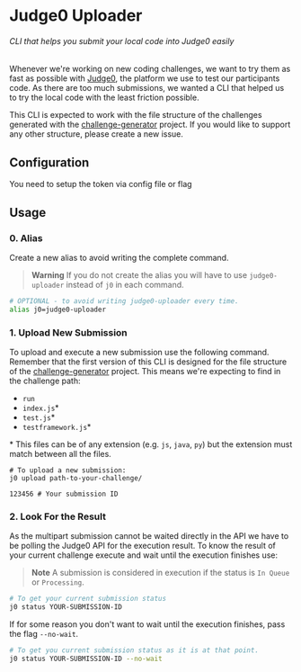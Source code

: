 # Judge0 Uploader

###### _CLI that helps you submit your local code into Judge0 easily_

Whenever we're working on new coding challenges, we want to try them as fast as possible with [Judge0](https://github.com/judge0/judge0), the platform we use to test our participants code.
As there are too much submissions, we wanted a CLI that helped us to try the local code with the least friction possible.

This CLI is expected to work with the file structure of the challenges generated with the [challenge-generator](https://github.com/roeeyn/challenge-generator) project. If you would like to support any other structure, please create a new issue.

## Configuration

You need to setup the token via config file or flag

## Usage

### 0. Alias

Create a new alias to avoid writing the complete command.

> **Warning** If you do not create the alias you will have to use `judge0-uploader` instead of `j0` in each command.

```bash
# OPTIONAL - to avoid writing judge0-uploader every time.
alias j0=judge0-uploader

```

### 1. Upload New Submission

To upload and execute a new submission use the following command. Remember that the first version of this CLI is designed for the file structure of the [challenge-generator](https://github.com/roeeyn/challenge-generator) project. This means we're expecting to find in the challenge path:

- `run`
- `index.js`\*
- `test.js`\*
- `testframework.js`\*

\* This files can be of any extension (e.g. `js`, `java`, `py`) but the extension must match between all the files.

```
# To upload a new submission:
j0 upload path-to-your-challenge/

123456 # Your submission ID
```

### 2. Look For the Result

As the multipart submission cannot be waited directly in the API we have to be polling the Judge0 API for the execution result. To know the result of your current challenge execute and wait until the execution finishes use:

> **Note** A submission is considered in execution if the status is `In Queue` or `Processing`.

```bash
# To get your current submission status
j0 status YOUR-SUBMISSION-ID
```

If for some reason you don't want to wait until the execution finishes, pass the flag `--no-wait`.

```bash
# To get you current submission status as it is at that point.
j0 status YOUR-SUBMISSION-ID --no-wait
```
